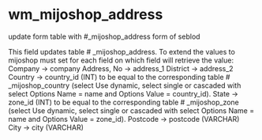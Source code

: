 wm_mijoshop_address
===================

update form table with #_mijoshop_address form of seblod


This field updates table # _mijoshop_address. To extend the values to mijoshop must set for each field on which field will retrieve the value:
Company -&gt; company
Address, No -&gt; address_1
District -&gt; address_2
Country -&gt; country_id (INT) to be equal to the corresponding table # _mijoshop_country (select Use dynamic, select single or cascaded with select Options Name = name and Options Value = country_id).
State -&gt; zone_id (INT) to be equal to the corresponding table # _mijoshop_zone (select Use dynamic, select single or cascaded with select Options Name = name and Options Value = zone_id).
Postcode -&gt; postcode (VARCHAR)<br />
City -&gt; city (VARCHAR)
